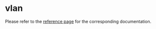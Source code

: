 # vlan

Please refer to the [reference page](https://docs.infrahub.app/schema-library/reference/vlan) for the corresponding documentation.
